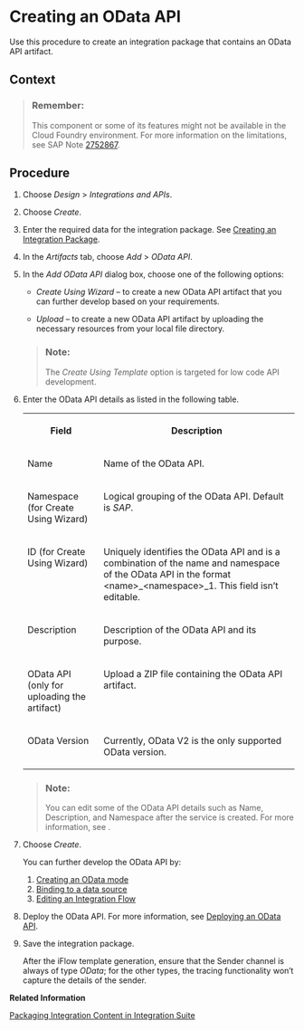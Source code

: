 <!-- loio6670029b44bd43868216787a9adb648d -->

# Creating an OData API

Use this procedure to create an integration package that contains an OData API artifact.



## Context

> ### Remember:  
> This component or some of its features might not be available in the Cloud Foundry environment. For more information on the limitations, see SAP Note [2752867](https://me.sap.com/notes/2752867).



<a name="loio6670029b44bd43868216787a9adb648d__steps_o4s_p1h_py"/>

## Procedure

1.  Choose *Design* \> *Integrations and APIs*.

2.  Choose *Create*.

3.  Enter the required data for the integration package. See [Creating an Integration Package](creating-an-integration-package-9126d79.md).

4.  In the *Artifacts* tab, choose *Add* \> *OData API*.

5.  In the *Add OData API* dialog box, choose one of the following options:

    -   *Create Using Wizard* – to create a new OData API artifact that you can further develop based on your requirements.

    -   *Upload* – to create a new OData API artifact by uploading the necessary resources from your local file directory.


    > ### Note:  
    > The *Create Using Template* option is targeted for low code API development.

6.  Enter the OData API details as listed in the following table.


    <table>
    <tr>
    <th valign="top">

    Field
    
    </th>
    <th valign="top">

    Description
    
    </th>
    </tr>
    <tr>
    <td valign="top">
    
    Name
    
    </td>
    <td valign="top">
    
    Name of the OData API.
    
    </td>
    </tr>
    <tr>
    <td valign="top">
    
    Namespace \(for Create Using Wizard\)
    
    </td>
    <td valign="top">
    
    Logical grouping of the OData API. Default is *SAP*.
    
    </td>
    </tr>
    <tr>
    <td valign="top">
    
    ID \(for Create Using Wizard\)
    
    </td>
    <td valign="top">
    
    Uniquely identifies the OData API and is a combination of the name and namespace of the OData API in the format <name\>\_<namespace\>\_1. This field isn’t editable.
    
    </td>
    </tr>
    <tr>
    <td valign="top">
    
    Description
    
    </td>
    <td valign="top">
    
    Description of the OData API and its purpose.
    
    </td>
    </tr>
    <tr>
    <td valign="top">
    
    OData API \(only for uploading the artifact\)
    
    </td>
    <td valign="top">
    
    Upload a ZIP file containing the OData API artifact.
    
    </td>
    </tr>
    <tr>
    <td valign="top">
    
    OData Version
    
    </td>
    <td valign="top">
    
    Currently, OData V2 is the only supported OData version.
    
    </td>
    </tr>
    </table>
    
    > ### Note:  
    > You can edit some of the OData API details such as Name, Description, and Namespace after the service is created. For more information, see .

7.  Choose *Create*.

    You can further develop the OData API by:

    1.  [Creating an OData mode](create-an-odata-model-35fe18a.md)
    2.  [Binding to a data source](bind-to-data-source-2b6e865.md)
    3.  [Editing an Integration Flow](editing-an-integration-flow-ccd062a.md)

8.  Deploy the OData API. For more information, see [Deploying an OData API](deploying-an-odata-api-5f59721.md).

9.  Save the integration package.

    After the iFlow template generation, ensure that the Sender channel is always of type *OData*; for the other types, the tracing functionality won’t capture the details of the sender.


**Related Information**  


[Packaging Integration Content in Integration Suite](packaging-integration-content-in-integration-suite-89da0a2.md "")

